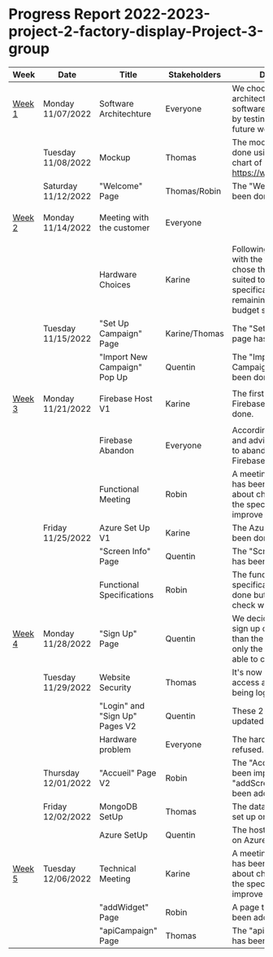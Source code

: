# Progress Report 2022-2023-project-2-factory-display-Project-3-group

Week | Date | Title | Stakeholders | Description |
|--------------|--------------|-----------------|----------------|----------------|
| <p style="text-decoration: underline">Week 1</p> | Monday 11/07/2022 | Software Architechture | Everyone | We choose the general architecture of our software, we will improve by testing it during the future weeks.
| | Tuesday 11/08/2022 | Mockup | Thomas | The mockup has been done using the graphic chart of https://www.jacobi.net/fr/.
| | Saturday 11/12/2022 | "Welcome" Page | Thomas/Robin | The "Welcome" page has been done.
| <p style="text-decoration: underline">Week 2</p> | Monday 11/14/2022 | Meeting with the customer | Everyone |
| |  | Hardware Choices | Karine | Following the meeting with the customer, we chose the hardware best suited to the specifications while remaining within the budget set by Jacobi.
| | Tuesday 11/15/2022 | "Set Up Campaign" Page | Karine/Thomas | The "Set Up Campaign" page has been done.
| |  | "Import New Campaign" Pop Up | Quentin | The "Import New Campaign" pop up has been done.
| <p style="text-decoration: underline">Week 3</p> | Monday 11/21/2022 | Firebase Host V1 | Karine | The first version of the Firebase host has been done.
| |  | Firebase Abandon | Everyone | According to searches and advices, we decided to abandon the use of Firebase.
| |  | Functional Meeting | Robin | A meeting with Franck has been made to discuss about changes to apply to the specifications to improve it.
| | Friday 11/25/2022 | Azure Set Up V1 | Karine | The Azure set up has been done.
| |  | "Screen Info" Page | Quentin | The "Screen Info" page has been done.
| |  | Functional Specifications | Robin | The functional specifications have been done but will need to be check with the customer.
| <p style="text-decoration: underline">Week 4</p> | Monday 11/28/2022 | "Sign Up" Page | Quentin | We decided to put the sign up on an other page than the login because only the admin will be able to create an account.
| | Tuesday 11/29/2022 | Website Security | Thomas | It's now impossible to access a page without being logged in.
| |  | "Login" and "Sign Up" Pages V2 | Quentin | These 2 pages have been updated.
| |  | Hardware problem | Everyone | The hardware has been refused.
| | Thursday 12/01/2022 | "Accueil" Page V2 | Robin | The "Accueil" page has been improved and a "addScreen" page has been add.
| | Friday 12/02/2022 | MongoDB SetUp | Thomas | The database has been set up on MongoDB.
| |  | Azure SetUp | Quentin | The host has been set up on Azure.
| <p style="text-decoration: underline">Week 5</p> | Tuesday 12/06/2022 | Technical Meeting | Karine | A meeting with Franck has been made to discuss about changes to apply to the specifications to improve it.
| |  | "addWidget" Page | Robin | A page to addWidget has been add.
| |  | "apiCampaign" Page | Thomas | The "apiCampaign" page has been add.

